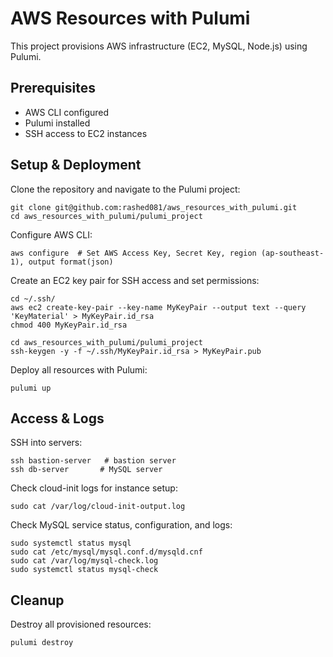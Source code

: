 # AWS Resources with Pulumi

This project provisions AWS infrastructure (EC2, MySQL, Node.js) using Pulumi.

## Prerequisites

* AWS CLI configured
* Pulumi installed
* SSH access to EC2 instances

## Setup & Deployment

Clone the repository and navigate to the Pulumi project:

```
git clone git@github.com:rashed081/aws_resources_with_pulumi.git
cd aws_resources_with_pulumi/pulumi_project
```

Configure AWS CLI:

```
aws configure  # Set AWS Access Key, Secret Key, region (ap-southeast-1), output format(json)
```

Create an EC2 key pair for SSH access and set permissions:

```
cd ~/.ssh/
aws ec2 create-key-pair --key-name MyKeyPair --output text --query 'KeyMaterial' > MyKeyPair.id_rsa
chmod 400 MyKeyPair.id_rsa

cd aws_resources_with_pulumi/pulumi_project
ssh-keygen -y -f ~/.ssh/MyKeyPair.id_rsa > MyKeyPair.pub
```

Deploy all resources with Pulumi:

```
pulumi up
```

## Access & Logs

SSH into servers:

```
ssh bastion-server   # bastion server
ssh db-server       # MySQL server
```

Check cloud-init logs for instance setup:

```
sudo cat /var/log/cloud-init-output.log
```

Check MySQL service status, configuration, and logs:

```
sudo systemctl status mysql
sudo cat /etc/mysql/mysql.conf.d/mysqld.cnf
sudo cat /var/log/mysql-check.log
sudo systemctl status mysql-check
```

## Cleanup

Destroy all provisioned resources:

```
pulumi destroy
```
